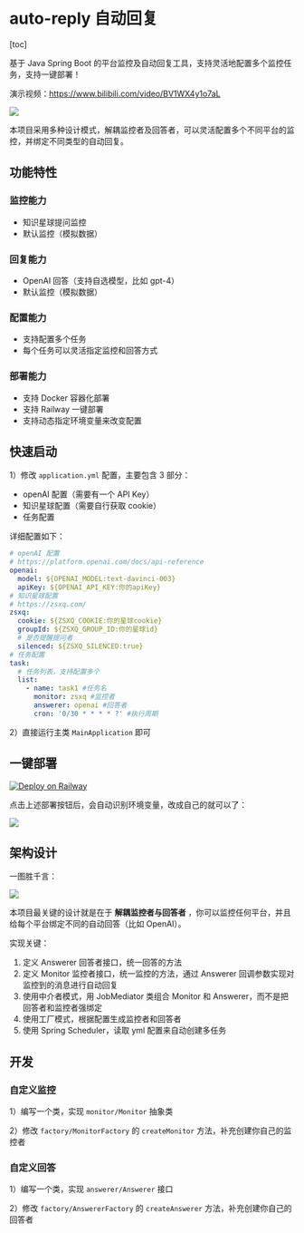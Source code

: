 # auto-reply 自动回复

[toc]

基于 Java Spring Boot 的平台监控及自动回复工具，支持灵活地配置多个监控任务，支持一键部署！

演示视频：https://www.bilibili.com/video/BV1WX4y1o7aL

![](doc/演示.png)

本项目采用多种设计模式，解耦监控者及回答者，可以灵活配置多个不同平台的监控，并绑定不同类型的自动回复。

## 功能特性

### 监控能力

- 知识星球提问监控
- 默认监控（模拟数据）

### 回复能力

- OpenAI 回答（支持自选模型，比如 gpt-4）
- 默认监控（模拟数据）

### 配置能力

- 支持配置多个任务
- 每个任务可以灵活指定监控和回答方式

### 部署能力

- 支持 Docker 容器化部署
- 支持 Railway 一键部署
- 支持动态指定环境变量来改变配置

## 快速启动

1）修改 `application.yml` 配置，主要包含 3 部分：

- openAI 配置（需要有一个 API Key）
- 知识星球配置（需要自行获取 cookie）
- 任务配置

详细配置如下：

```yml
# openAI 配置
# https://platform.openai.com/docs/api-reference
openai:
  model: ${OPENAI_MODEL:text-davinci-003}
  apiKey: ${OPENAI_API_KEY:你的apiKey}
# 知识星球配置
# https://zsxq.com/
zsxq:
  cookie: ${ZSXQ_COOKIE:你的星球cookie}
  groupId: ${ZSXQ_GROUP_ID:你的星球id}
  # 是否提醒提问者
  silenced: ${ZSXQ_SILENCED:true}
# 任务配置
task:
  # 任务列表，支持配置多个
  list:
    - name: task1 #任务名
      monitor: zsxq #监控者
      answerer: openai #回答者
      cron: '0/30 * * * * ?' #执行周期
```

2）直接运行主类 `MainApplication` 即可

## 一键部署

[![Deploy on Railway](https://railway.app/button.svg)](https://railway.app/template/BMJMMm?referralCode=tKgj86)

点击上述部署按钮后，会自动识别环境变量，改成自己的就可以了：

![](doc/env.png)

## 架构设计

一图胜千言：

![](doc/架构.png)

本项目最关键的设计就是在于 **解耦监控者与回答者** ，你可以监控任何平台，并且给每个平台绑定不同的自动回答（比如 OpenAI）。

实现关键：

1. 定义 Answerer 回答者接口，统一回答的方法
2. 定义 Monitor 监控者接口，统一监控的方法，通过 Answerer 回调参数实现对监控到的消息进行自动回复
3. 使用中介者模式，用 JobMediator 类组合 Monitor 和 Answerer，而不是把回答者和监控者强绑定
4. 使用工厂模式，根据配置生成监控者和回答者
5. 使用 Spring Scheduler，读取 yml 配置来自动创建多任务

## 开发

### 自定义监控

1）编写一个类，实现 `monitor/Monitor` 抽象类

2）修改 `factory/MonitorFactory` 的 `createMonitor` 方法，补充创建你自己的监控者

### 自定义回答

1）编写一个类，实现 `answerer/Answerer` 接口

2）修改 `factory/AnswererFactory` 的 `createAnswerer` 方法，补充创建你自己的回答者
